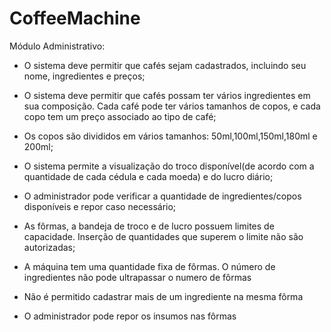 # CoffeeMachine 
Módulo Administrativo:

 - O sistema deve permitir que cafés sejam cadastrados, incluindo seu nome, ingredientes e preços;

- O sistema deve permitir que cafés possam ter vários ingredientes em sua composição. Cada café pode ter vários tamanhos de copos, e cada copo tem um preço associado ao tipo de café;

- Os copos são divididos em vários tamanhos: 50ml,100ml,150ml,180ml e 200ml;

- O sistema permite a visualização do troco disponível(de acordo com a quantidade de cada cédula e cada moeda) e do lucro diário;

- O administrador pode verificar a quantidade de ingredientes/copos disponíveis e repor caso necessário;

- As fôrmas, a bandeja de troco e de lucro possuem limites de capacidade. Inserção de quantidades que superem o limite não são autorizadas;

- A máquina tem uma quantidade fixa de fôrmas. O número de ingredientes não pode ultrapassar o numero de fôrmas

- Não é permitido cadastrar mais de um ingrediente na mesma fôrma 

- O administrador pode repor os insumos nas fôrmas

